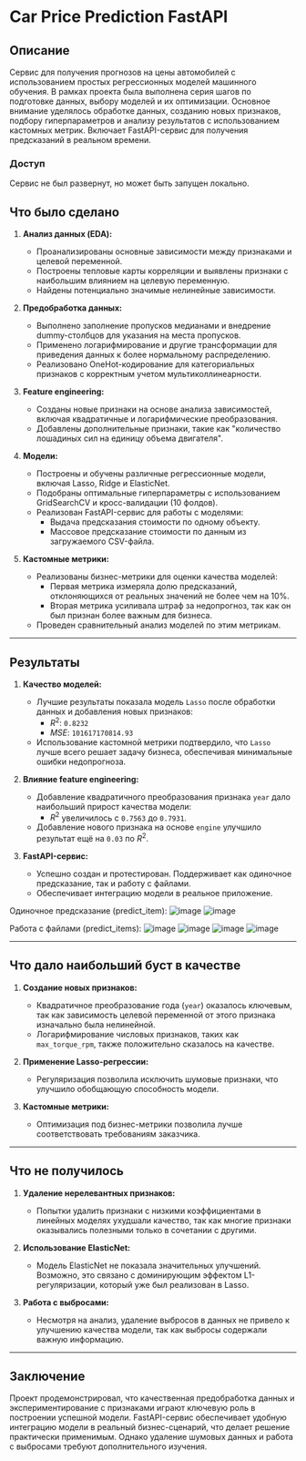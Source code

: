 # Car Price Prediction FastAPI

## Описание

Сервис для получения прогнозов на цены автомобилей с использованием простых регрессионных моделей машинного обучения. В рамках проекта была выполнена серия шагов по подготовке данных, выбору моделей и их оптимизации. Основное внимание уделялось обработке данных, созданию новых признаков, подбору гиперпараметров и анализу результатов с использованием кастомных метрик. Включает FastAPI-сервис для получения предсказаний в реальном времени.

### Доступ

Сервис не был развернут, но может быть запущен локально.

## Что было сделано

1. **Анализ данных (EDA):**
   - Проанализированы основные зависимости между признаками и целевой переменной.
   - Построены тепловые карты корреляции и выявлены признаки с наибольшим влиянием на целевую переменную.
   - Найдены потенциально значимые нелинейные зависимости.

2. **Предобработка данных:**
   - Выполнено заполнение пропусков медианами и внедрение dummy-столбцов для указания на места пропусков.
   - Применено логарифмирование и другие трансформации для приведения данных к более нормальному распределению.
   - Реализовано OneHot-кодирование для категориальных признаков с корректным учетом мультиколлинеарности.

3. **Feature engineering:**
   - Созданы новые признаки на основе анализа зависимостей, включая квадратичные и логарифмические преобразования.
   - Добавлены дополнительные признаки, такие как "количество лошадиных сил на единицу объема двигателя".

4. **Модели:**
   - Построены и обучены различные регрессионные модели, включая Lasso, Ridge и ElasticNet.
   - Подобраны оптимальные гиперпараметры с использованием GridSearchCV и кросс-валидации (10 фолдов).
   - Реализован FastAPI-сервис для работы с моделями:
     - Выдача предсказания стоимости по одному объекту.
     - Массовое предсказание стоимости по данным из загружаемого CSV-файла.

5. **Кастомные метрики:**
   - Реализованы бизнес-метрики для оценки качества моделей:
     - Первая метрика измеряла долю предсказаний, отклоняющихся от реальных значений не более чем на 10%.
     - Вторая метрика усиливала штраф за недопрогноз, так как он был признан более важным для бизнеса.
   - Проведен сравнительный анализ моделей по этим метрикам.

---

## Результаты

1. **Качество моделей:**
   - Лучшие результаты показала модель `Lasso` после обработки данных и добавления новых признаков:
     - $R^2$: `0.8232`
     - $MSE$: `101617170814.93`
   - Использование кастомной метрики подтвердило, что `Lasso` лучше всего решает задачу бизнеса, обеспечивая минимальные ошибки недопрогноза.

2. **Влияние feature engineering:**
   - Добавление квадратичного преобразования признака `year` дало наибольший прирост качества модели:
     - $R^2$ увеличилось с `0.7563` до `0.7931`.
   - Добавление нового признака на основе `engine` улучшило результат ещё на `0.03` по $R^2$.

3. **FastAPI-сервис:**
   - Успешно создан и протестирован. Поддерживает как одиночное предсказание, так и работу с файлами.
   - Обеспечивает интеграцию модели в реальное приложение.

Одиночное предсказание (predict_item):
![image](https://github.com/user-attachments/assets/77c5d02b-6576-43f4-9598-79a97f9136cd)
![image](https://github.com/user-attachments/assets/09c491a0-21b2-4d62-8df3-9d4b6b7db089)

Работа с файлами (predict_items):
![image](https://github.com/user-attachments/assets/e9c570fd-d09c-4828-b274-1f2b812d3785)
![image](https://github.com/user-attachments/assets/6f64fde6-03a9-473f-8a42-58953fd80af0)
![image](https://github.com/user-attachments/assets/c8df9c99-48d6-47d6-958e-cd75a3b14fc4)
![image](https://github.com/user-attachments/assets/c6285115-78c6-4db7-9d8e-85714f42e74d)

---

## Что дало наибольший буст в качестве

1. **Создание новых признаков:**
   - Квадратичное преобразование года (`year`) оказалось ключевым, так как зависимость целевой переменной от этого признака изначально была нелинейной.
   - Логарифмирование числовых признаков, таких как `max_torque_rpm`, также положительно сказалось на качестве.

2. **Применение Lasso-регрессии:**
   - Регуляризация позволила исключить шумовые признаки, что улучшило обобщающую способность модели.

3. **Кастомные метрики:**
   - Оптимизация под бизнес-метрики позволила лучше соответствовать требованиям заказчика.

---

## Что не получилось

1. **Удаление нерелевантных признаков:**
   - Попытки удалить признаки с низкими коэффициентами в линейных моделях ухудшали качество, так как многие признаки оказывались полезными только в сочетании с другими.

2. **Использование ElasticNet:**
   - Модель ElasticNet не показала значительных улучшений. Возможно, это связано с доминирующим эффектом L1-регуляризации, который уже был реализован в Lasso.

3. **Работа с выбросами:**
   - Несмотря на анализ, удаление выбросов в данных не привело к улучшению качества модели, так как выбросы содержали важную информацию.

---

## Заключение

Проект продемонстрировал, что качественная предобработка данных и экспериментирование с признаками играют ключевую роль в построении успешной модели. FastAPI-сервис обеспечивает удобную интеграцию модели в реальный бизнес-сценарий, что делает решение практически применимым. Однако удаление шумовых данных и работа с выбросами требуют дополнительного изучения.





